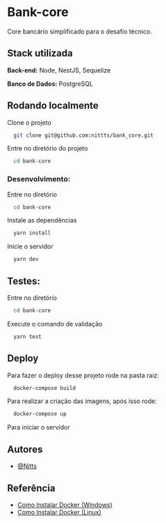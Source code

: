 # Bank-core

Core bancário simplificado para o desafio técnico.

## Stack utilizada

**Back-end:** Node, NestJS, Sequelize

**Banco de Dados:** PostgreSQL

## Rodando localmente

Clone o projeto

```bash
  git clone git@github.com:nittts/bank_core.git
```

Entre no diretório do projeto

```bash
  cd bank-core
```

### Desenvolvimento:

Entre no diretório

```bash
  cd bank-core
```

Instale as dependências

```bash
  yarn install
```

Inicie o servidor

```bash
  yarn dev
```

## Testes:

Entre no diretório

```bash
  cd bank-core
```

Execute o comando de validação

```bash
  yarn test
```

## Deploy

Para fazer o deploy desse projeto rode na pasta raiz:

```bash
  docker-compose build
```

Para realizar a criação das imagens, após isso rode:

```bash
  docker-compose up
```

Para iniciar o servidor

## Autores

- [@Nitts](https://www.github.com/nittts)

## Referência

- [Como Instalar Docker (Windows)](https://gist.github.com/sidneyroberto/5f0b837c2d27f791fc494c164d2a7d74)
- [Como Instalar Docker (Linux)](https://www.digitalocean.com/community/tutorials/how-to-install-and-use-docker-on-ubuntu-20-04-pt)
